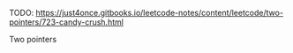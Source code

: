 TODO: https://just4once.gitbooks.io/leetcode-notes/content/leetcode/two-pointers/723-candy-crush.html

Two pointers
